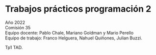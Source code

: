 # Trabajos prácticos programación 2
Año 2022 <br>
Comisión 35 <br>
Equipo docente: Pablo Chale, Mariano Goldman y Mario Perello <br>
Equipo de trabajo: Franco Helguera, Nahuel Quiñones, Julian Buzzi.

Tp1 TAD.

